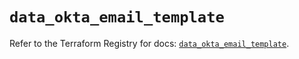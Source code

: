 # `data_okta_email_template`

Refer to the Terraform Registry for docs: [`data_okta_email_template`](https://registry.terraform.io/providers/okta/okta/4.10.0/docs/data-sources/email_template).
